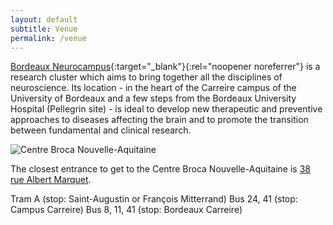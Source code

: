 ```yaml
---
layout: default
subtitle: Venue
permalink: /venue
---
```



[Bordeaux Neurocampus](https://www.bordeaux-neurocampus.fr/en/){:target="_blank"}{:rel="noopener noreferrer"} is a research cluster which aims to bring together all the disciplines of neuroscience. Its location - in the heart of the Carreire campus of the University of Bordeaux and a few steps from the Bordeaux University Hospital (Pellegrin site) - is ideal to develop new therapeutic and preventive approaches to diseases affecting the brain and to promote the transition between fundamental and clinical research.

![Centre Broca Nouvelle-Aquitaine](https://www.bordeaux-neurocampus.fr/wp-content/uploads/2018/03/NeurocampusFinal1600p.jpg)

The closest entrance to get to the Centre Broca Nouvelle-Aquitaine is [38 rue Albert Marquet](https://www.google.fr/maps/place/38+Rue+Albert+Marquet,+33000+Bordeaux/@44.8241184,-0.6079216,3a,75y,5.32h,79.11t/data=!3m6!1e1!3m4!1s4WXd0NSN9vp8aq4UPqvJvA!2e0!7i13312!8i6656!4m5!3m4!1s0xd54d8710d9e6b1b:0x7000e3a359376dbb!8m2!3d44.8247939!4d-0.6076512).

Tram A (stop: Saint-Augustin or François Mitterrand)
Bus 24, 41 (stop: Campus Carreire)
Bus 8, 11, 41 (stop: Bordeaux Carreire)